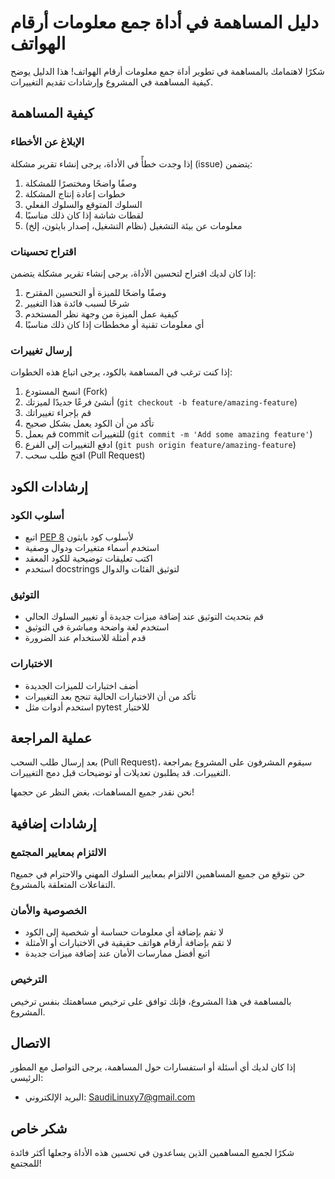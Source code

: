 # دليل المساهمة في أداة جمع معلومات أرقام الهواتف

شكرًا لاهتمامك بالمساهمة في تطوير أداة جمع معلومات أرقام الهواتف! هذا الدليل يوضح كيفية المساهمة في المشروع وإرشادات تقديم التغييرات.

## كيفية المساهمة

### الإبلاغ عن الأخطاء

إذا وجدت خطأً في الأداة، يرجى إنشاء تقرير مشكلة (issue) يتضمن:

1. وصفًا واضحًا ومختصرًا للمشكلة
2. خطوات إعادة إنتاج المشكلة
3. السلوك المتوقع والسلوك الفعلي
4. لقطات شاشة إذا كان ذلك مناسبًا
5. معلومات عن بيئة التشغيل (نظام التشغيل، إصدار بايثون، إلخ)

### اقتراح تحسينات

إذا كان لديك اقتراح لتحسين الأداة، يرجى إنشاء تقرير مشكلة يتضمن:

1. وصفًا واضحًا للميزة أو التحسين المقترح
2. شرحًا لسبب فائدة هذا التغيير
3. كيفية عمل الميزة من وجهة نظر المستخدم
4. أي معلومات تقنية أو مخططات إذا كان ذلك مناسبًا

### إرسال تغييرات

إذا كنت ترغب في المساهمة بالكود، يرجى اتباع هذه الخطوات:

1. انسخ المستودع (Fork)
2. أنشئ فرعًا جديدًا لميزتك (`git checkout -b feature/amazing-feature`)
3. قم بإجراء تغييراتك
4. تأكد من أن الكود يعمل بشكل صحيح
5. قم بعمل commit للتغييرات (`git commit -m 'Add some amazing feature'`)
6. ادفع التغييرات إلى الفرع (`git push origin feature/amazing-feature`)
7. افتح طلب سحب (Pull Request)

## إرشادات الكود

### أسلوب الكود

- اتبع [PEP 8](https://www.python.org/dev/peps/pep-0008/) لأسلوب كود بايثون
- استخدم أسماء متغيرات ودوال وصفية
- اكتب تعليقات توضيحية للكود المعقد
- استخدم docstrings لتوثيق الفئات والدوال

### التوثيق

- قم بتحديث التوثيق عند إضافة ميزات جديدة أو تغيير السلوك الحالي
- استخدم لغة واضحة ومباشرة في التوثيق
- قدم أمثلة للاستخدام عند الضرورة

### الاختبارات

- أضف اختبارات للميزات الجديدة
- تأكد من أن الاختبارات الحالية تنجح بعد التغييرات
- استخدم أدوات مثل pytest للاختبار

## عملية المراجعة

بعد إرسال طلب السحب (Pull Request)، سيقوم المشرفون على المشروع بمراجعة التغييرات. قد يطلبون تعديلات أو توضيحات قبل دمج التغييرات.

نحن نقدر جميع المساهمات، بغض النظر عن حجمها!

## إرشادات إضافية

### الالتزام بمعايير المجتمع

nحن نتوقع من جميع المساهمين الالتزام بمعايير السلوك المهني والاحترام في جميع التفاعلات المتعلقة بالمشروع.

### الخصوصية والأمان

- لا تقم بإضافة أي معلومات حساسة أو شخصية إلى الكود
- لا تقم بإضافة أرقام هواتف حقيقية في الاختبارات أو الأمثلة
- اتبع أفضل ممارسات الأمان عند إضافة ميزات جديدة

### الترخيص

بالمساهمة في هذا المشروع، فإنك توافق على ترخيص مساهمتك بنفس ترخيص المشروع.

## الاتصال

إذا كان لديك أي أسئلة أو استفسارات حول المساهمة، يرجى التواصل مع المطور الرئيسي:

- البريد الإلكتروني: SaudiLinuxy7@gmail.com

## شكر خاص

شكرًا لجميع المساهمين الذين يساعدون في تحسين هذه الأداة وجعلها أكثر فائدة للمجتمع!